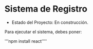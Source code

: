 <h1>Sistema de Registro</h1>

- Estado del Proyecto: En construcción.

Para ejecutar el sistema, debes poner:

'''npm install react''''
